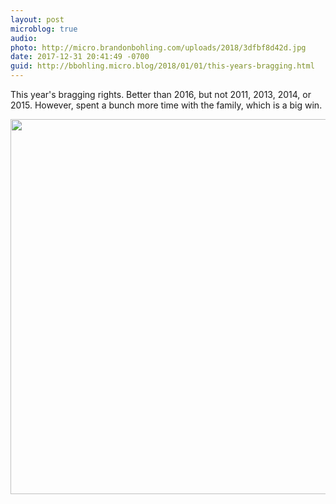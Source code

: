 ```yaml
---
layout: post
microblog: true
audio: 
photo: http://micro.brandonbohling.com/uploads/2018/3dfbf8d42d.jpg
date: 2017-12-31 20:41:49 -0700
guid: http://bbohling.micro.blog/2018/01/01/this-years-bragging.html
---
```

This year's bragging rights. Better than 2016, but not 2011, 2013, 2014, or 2015. However, spent a bunch more time with the family, which is a big win.

<img src="http://micro.brandonbohling.com/uploads/2018/3dfbf8d42d.jpg" width="600" height="600" />

